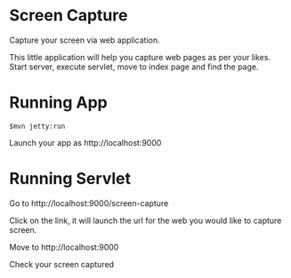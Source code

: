 Screen Capture
==============

Capture your screen via web application.

This little application will help you capture web pages as per your likes.
Start server, execute servlet, move to index page and find the page.

Running App
===========
```
$mvn jetty:run
```
Launch your app as http://localhost:9000

Running Servlet
===============
Go to http://localhost:9000/screen-capture

Click on the link, it will launch the url for the web you would like to capture screen.

Move to http://localhost:9000

Check your screen captured
